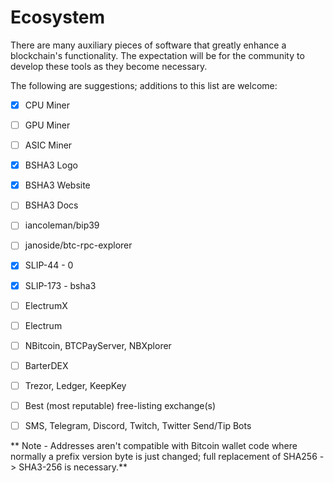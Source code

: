 # Ecosystem

There are many auxiliary pieces of software that greatly enhance a blockchain's functionality. The expectation will be for the community to develop these tools as they become necessary.

The following are suggestions; additions to this list are welcome:

- [x] CPU Miner
- [ ] GPU Miner
- [ ] ASIC Miner
- [x] BSHA3 Logo
- [x] BSHA3 Website
- [ ] BSHA3 Docs
- [ ] iancoleman/bip39
- [ ] janoside/btc-rpc-explorer
- [x] SLIP-44 - 0
- [x] SLIP-173 - bsha3
- [ ] ElectrumX
- [ ] Electrum
- [ ] NBitcoin, BTCPayServer, NBXplorer
- [ ] BarterDEX

- [ ] Trezor, Ledger, KeepKey

- [ ] Best (most reputable) free-listing exchange(s)

- [ ] SMS, Telegram, Discord, Twitch, Twitter Send/Tip Bots

** Note - Addresses aren't compatible with Bitcoin wallet code where normally a prefix version byte is just changed; full replacement of SHA256 -> SHA3-256 is necessary.**

